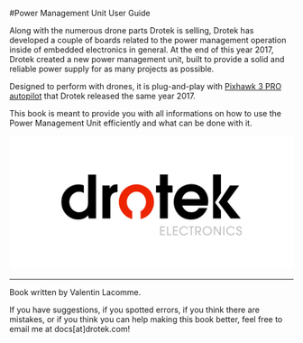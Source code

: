 #Power Management Unit User Guide

Along with the numerous drone parts Drotek is selling, Drotek has developed a couple of boards related to the power management operation inside of embedded electronics in general. At the end of this year 2017, Drotek created a new power management unit, built to provide a solid and reliable power supply for as many projects as possible.

Designed to perform with drones, it is plug-and-play with [Pixhawk 3 PRO autopilot](https://pixhawk.drotek.com/en/) that Drotek released the same year 2017.

This book is meant to provide you with all informations on how to use the Power Management Unit efficiently and what can be done with it.

<p align="center">
  <img src="./images/drotek.jpg?raw=true" alt="Drotek Logo"/>
</p>

-----


Book written by Valentin Lacomme. 

If you have suggestions, if you spotted errors, if you think there are mistakes, or if you think you can help making this book better, feel free to email me at docs[at]drotek.com!